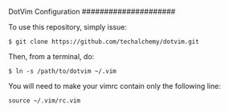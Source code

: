 DotVim Configuration
#####################

To use this repository, simply issue:

```$ git clone https://github.com/techalchemy/dotvim.git```

Then, from a terminal, do:

```$ ln -s /path/to/dotvim ~/.vim```

You will need to make your vimrc contain only the following line:

```source ~/.vim/rc.vim```
